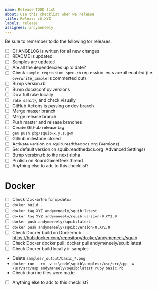 ```yaml
---
name: Release TODO list
about: Use this checklist when we release
title: Release v0.XYZ
labels: release
assignees: andymeneely
---
```


Be sure to remember to do the following for releases.

 - [ ] CHANGELOG is written for all new changes
 - [ ] README is updated
 - [ ] Samples are updated
 - [ ] Are all the dependencies up to date?
 - [ ] Check `sample_regression_spec.rb` regression tests are all enabled (i.e. `overwrite_sample` is commented out)
 - [ ] Bump version.rb
 - [ ] Bump docs/conf.py versions
 - [ ] Do a full rake locally
 - [ ] `rake sanity`, and check visually
 - [ ] GitHub Actions is passing on dev branch
 - [ ] Merge master branch
 - [ ] Merge release branch
 - [ ] Push master and release branches
 - [ ] Create GitHub release tag
 - [ ] `gem push pkg/squib-x.y.z.gem`
 - [ ] Github milestone closed
 - [ ] Activate version on squib.readthedocs.org (Versions)
 - [ ] Set default version on squib.readthedocs.org (Advanced Settings)
 - [ ] Bump version.rb to the next alpha
 - [ ] Publish on BoardGameGeek thread
 - [ ] Anything else to add to this checklist?

 # Docker
 - [ ] Check Dockerfile for updates
 - [ ] `docker build .`
 - [ ] `docker tag XYZ andymeneely/squib:latest`
 - [ ] `docker tag XYZ andymeneely/squib:version-0.XYZ.0`
 - [ ] `docker push andymeneely/squib:latest`
 - [ ] `docker push andymeneely/squib:version-0.XYZ.0`
 - [ ] Check Docker build on Dockerhub: https://hub.docker.com/repository/docker/andymeneely/squib
 - [ ] Check Docker docker pull: docker pull andymeneely/squib:latest
 - [ ] Check Docker build locally in samples:
  * Delete `samples/_output/basic_*.png`
  * `docker run --rm -v c:\code\squib\samples:/usr/src/app -w /usr/src/app andymeneely/squib:latest ruby basic.rb`
  * Check that the files were made
 - [ ] Anything else to add to this checklist?